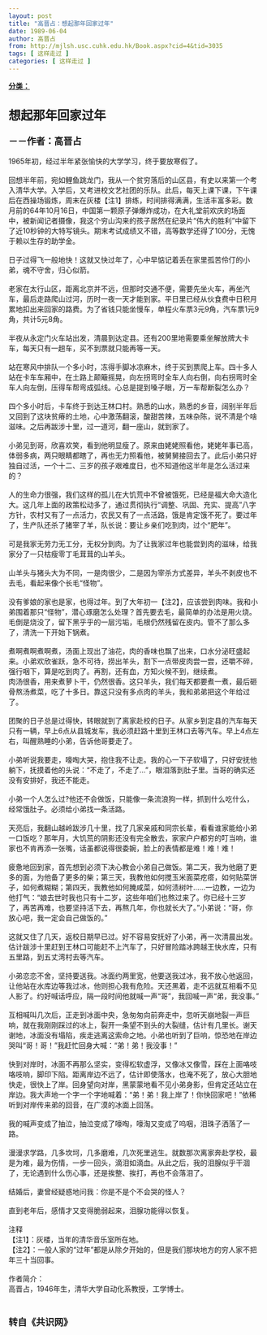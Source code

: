 ```yaml
---
layout: post
title: "高晋占：想起那年回家过年"
date: 1989-06-04
author: 高晋占
from: http://mjlsh.usc.cuhk.edu.hk/Book.aspx?cid=4&tid=3035
tags: [ 这样走过 ]
categories: [ 这样走过 ]
---
```


<div style="margin: 15px 10px 10px 0px;">
 <div>
  <span id="ctl00_ContentPlaceHolder1_chapter1_SubjectLabel" style="font-weight:bold;text-decoration:underline;">
   分类：
  </span>
 </div>
 <div>
  <b>
   <font size="5">
    <br/>
   </font>
  </b>
 </div>
 <div>
  <b>
   <font size="5">
    想起那年回家过年
   </font>
  </b>
 </div>
 <div>
  <b>
   <font size="4">
    <br/>
   </font>
  </b>
 </div>
 <div>
  <b>
   <font size="4">
    －－作者：高晋占
   </font>
  </b>
 </div>
 <div>
  <br/>
 </div>
 <div>
  1965年初，经过半年紧张愉快的大学学习，终于要放寒假了。
 </div>
 <div>
  <br/>
 </div>
 <div>
  回想半年前，宛如鲤鱼跳龙门，我从一个贫穷落后的山区县，有史以来第一个考入清华大学。入学后，又考进校文艺社团的乐队。此后，每天上课下课，下午课后在西操场锻炼，周末在灰楼【注1】排练，时间排得满满，生活丰富多彩。数月前的64年10月16日，中国第一颗原子弹爆炸成功，在大礼堂前欢庆的场面中，被新闻记者摄像，我这个穷山沟来的孩子居然在纪录片“伟大的胜利”中留下了近10秒钟的大特写镜头。期末考试成绩又不错，高等数学还得了100分，无愧于赖以生存的助学金。
 </div>
 <div>
  <br/>
 </div>
 <div>
  日子过得飞一般地快！这就又快过年了，心中早惦记着丢在家里孤苦伶仃的小弟，魂不守舍，归心似箭。
 </div>
 <div>
  <br/>
 </div>
 <div>
  老家在太行山区，距离北京并不远，但那时交通不便，需要先坐火车，再坐汽车，最后走路爬山过河，历时一夜一天才能到家。平日里已经从伙食费中日积月累地扣出来回家的路费。为了省钱只能坐慢车，单程火车票3元9角，汽车票1元9角，共计5元8角。
 </div>
 <div>
  <br/>
 </div>
 <div>
  半夜从永定门火车站出发，清晨到达定县。还有200里地需要乘坐解放牌大卡车，每天只有一趟车，买不到票就只能再等一天。
 </div>
 <div>
  <br/>
 </div>
 <div>
  站在寒风中排队一个多小时，冻得手脚冰凉麻木，终于买到票爬上车。四十多人站在卡车车厢中，在土路上颠簸摇晃，向左拐弯时全车人向右倒，向右拐弯时全车人向左倒，压得车帮弯成弧线。心总是提到嗓子眼，万一车帮断裂怎么办？
 </div>
 <div>
  <br/>
 </div>
 <div>
  四个多小时后，卡车终于到达王林口村。熟悉的山水，熟悉的乡音，阔别半年后又回到了这块贫瘠的土地，心中激荡翻滚，酸甜苦辣，五味杂陈，说不清是个啥滋味。之后再跋涉十里，过一道河，翻一座山，就到家了。
 </div>
 <div>
  <br/>
 </div>
 <div>
  小弟见到哥，欣喜欢笑，看到他明显瘦了。原来由姥姥照看他，姥姥年事已高，体弱多病，两只眼睛都瞎了，再也无力照看他，被舅舅接回去了。此后小弟只好独自过活，一个十二、三岁的孩子艰难度日，也不知道他这半年是怎么活过来的？
 </div>
 <div>
  <br/>
 </div>
 <div>
  人的生命力很强，我们这样的孤儿在大饥荒中不曾被饿死，已经是福大命大造化大。这几年上面的政策松动多了，通过贯彻执行“调整、巩固、充实、提高”八字方针，农村又有了一点活力，农民又有了一点活路，饿是肯定饿不死了。要过年了，生产队还杀了猪宰了羊，队长说：要让乡亲们吃到肉，过个“肥年”。
 </div>
 <div>
  <br/>
 </div>
 <div>
  可是我家无劳力无工分，无权分到肉。为了让我家过年也能尝到肉的滋味，给我家分了一只枯瘦零丁毛茸茸的山羊头。
 </div>
 <div>
  <br/>
 </div>
 <div>
  山羊头与猪头大为不同，一是肉很少，二是因为宰杀方式差异，羊头不剥皮也不去毛，看起来像个长毛“怪物”。
 </div>
 <div>
  <br/>
 </div>
 <div>
  没有爹娘的家也是家，也得过年。到了大年初一【注2】，应该尝到肉味。我和小弟围着那只“怪物”，潜心琢磨怎么处理？首先要去毛，最简单的办法是用火烧。毛倒是烧没了，留下黑乎乎的一层污垢，毛根仍然残留在皮内。管不了那么多了，清洗一下开始下锅煮。
 </div>
 <div>
  <br/>
 </div>
 <div>
  煮啊煮啊煮啊煮，汤面上现出了油花，肉的香味也飘了出来，口水分泌旺盛起来。小弟欢欣雀跃，急不可待，捞出羊头，割下一点带皮肉尝一尝，还嚼不碎，强行咽下，算是吃到肉了。再割，还有血，方知火候不到，继续煮。
 </div>
 <div>
  肉汤很香，用来煮萝卜干，仍然很香。这只羊头，我们每天都要煮一煮，最后砸骨熬汤煮菜，吃了十多日。靠这只没有多点肉的羊头，我和弟弟把这个年给过了。
 </div>
 <div>
  <br/>
 </div>
 <div>
  团聚的日子总是过得快，转眼就到了离家赴校的日子。从家乡到定县的汽车每天只有一辆，早上6点从县城发车，我必须赶路十里到王林口去等汽车。早上4点左右，叫醒熟睡的小弟，告诉他哥要走了。
 </div>
 <div>
  <br/>
 </div>
 <div>
  小弟听说我要走，嚎啕大哭，抱住我不让走。我的心一下子软塌了，只好安抚他躺下，抚摸着他的头说：“不走了，不走了…”，眼泪落到肚子里。当哥的确实还没有安排好，我还不能走。
 </div>
 <div>
  <br/>
 </div>
 <div>
  小弟一个人怎么过?他还不会做饭，只能像一条流浪狗一样，抓到什么吃什么，经常饿肚子。必须给小弟找一条活路。
 </div>
 <div>
  <br/>
 </div>
 <div>
  天亮后，我翻山越岭跋涉几十里，找了几家亲戚和同宗长辈，看看谁家能给小弟一口饭吃？那年月，大饥荒的阴影还没有完全散去，家家户户都穷的叮当响，谁家也不肯再添一张嘴，话虽都说得很委婉，脸上的表情都是难！难！难！
 </div>
 <div>
  <br/>
 </div>
 <div>
  疲惫地回到家，首先想到必须下决心教会小弟自己做饭。第二天，我为他磨了更多的面，为他备了更多的柴；第三天，我教他如何搅玉米面菜疙瘩，如何贴菜饼子，如何煮糊糊；第四天，我教他如何腌咸菜，如何渍树叶……一边教，一边为他打气：“娘去世时我也只有十二岁，这些年咱们也熬过来了。你已经十三岁了，再苦再难，也要坚持活下去，再熬几年，你也就长大了。”小弟说：“哥，你放心吧，我一定会自己做饭的。”
 </div>
 <div>
  <br/>
 </div>
 <div>
  这就又住了几天，返校日期早已过。好不容易安抚好了小弟，再一次清晨出发。估计跋涉十里赶到王林口可能赶不上汽车了，只好冒险踏冰跨越王快水库，只有五里路，到五丈湾村去等汽车。
 </div>
 <div>
  <br/>
 </div>
 <div>
  小弟恋恋不舍，坚持要送我。冰面约两里宽，他要送我过冰，我不放心他返回，让他站在水库边等我过冰，他则担心我有危险。天还黑着，走不远就互相看不见人影了。约好喊话呼应，隔一段时间他就喊一声“哥”，我回喊一声“弟，我没事。”
 </div>
 <div>
  <br/>
 </div>
 <div>
  互相喊叫几次后，正走到冰面中央，急匆匆向前奔走中，忽听天崩地裂一声巨响，就在我刚刚踩过的冰上，裂开一条望不到头的大裂缝，估计有几里长。谢天谢地，冰面没有塌陷，疾走逃离这索命之地。小弟也听到了巨响，惊恐地在岸边哭叫“哥！哥！”我赶忙回身大喊：“弟！弟！我没事！”
 </div>
 <div>
  <br/>
 </div>
 <div>
  快到对岸时，冰面不再那么坚实，变得松软虚浮，又像冰又像雪，踩在上面咯吱咯吱响，脚印下陷。距离岸边不远了，估计即使落水，也淹不死了，放心大胆地快走，很快上了岸。回身望向对岸，黑蒙蒙地看不见小弟身影，但肯定还站立在岸边。我大声地一个字一个字地喊着：“弟！弟！我上岸了！你快回家吧！”依稀听到对岸传来弟的回音，在广漠的冰面上回荡。
 </div>
 <div>
  <br/>
 </div>
 <div>
  我的喊声变成了抽泣，抽泣变成了嚎啕，嚎淘又变成了呜咽，泪珠子洒落了一路。
 </div>
 <div>
  <br/>
 </div>
 <div>
  漫漫求学路，几多坎坷，几多磨难，几次死里逃生。就数那次离家奔赴学校，最是为难，最为伤情，一步一回头，滴泪如滴血。从此之后，我的泪腺似乎干涸了，无论遇到什么伤心事，还是挨整、挨打，再也不会落泪了。
 </div>
 <div>
  <br/>
 </div>
 <div>
  结婚后，妻曾经疑惑地问我：你是不是个不会哭的怪人？
 </div>
 <div>
  <br/>
 </div>
 <div>
  直到老年后，感情才又变得脆弱起来，泪腺功能得以恢复。
 </div>
 <div>
  <br/>
 </div>
 <div>
  注释
 </div>
 <div>
  【注1】：灰楼，当年的清华音乐室所在地。
 </div>
 <div>
  【注2】：一般人家的“过年”都是从除夕开始的，但是我们那块地方的穷人家不把年三十当回事。
 </div>
 <div>
  <br/>
 </div>
 <div>
  作者简介：
 </div>
 <div>
  高晋占，1946年生，清华大学自动化系教授，工学博士。
 </div>
 <div>
  <b>
   <font size="4">
    <br/>
   </font>
  </b>
 </div>
 <div>
  <b>
   <font size="4">
    <br/>
   </font>
  </b>
 </div>
 <div>
  <b>
   <font size="4">
    转自《共识网》
   </font>
  </b>
 </div>
 <div>
  <br/>
 </div>
</div>

